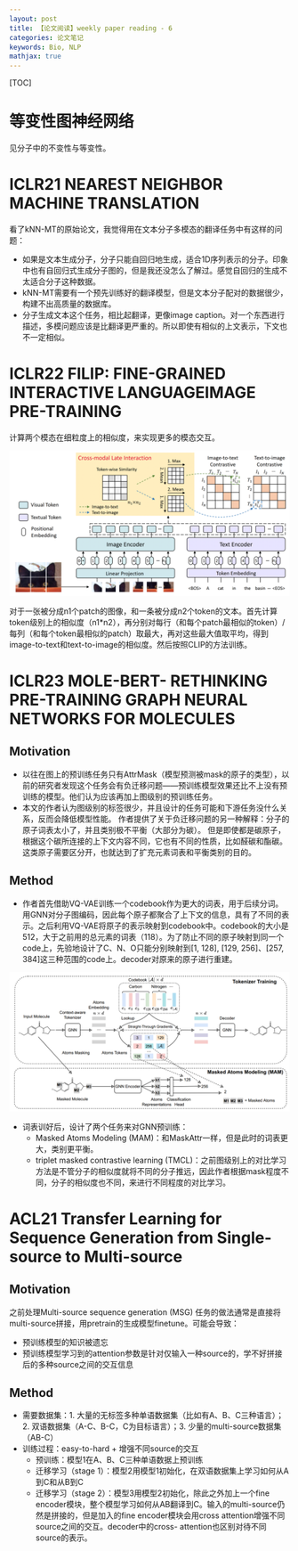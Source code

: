 ```yaml
---
layout: post
title: 【论文阅读】weekly paper reading - 6
categories: 论文笔记
keywords: Bio, NLP
mathjax: true
---
```


[TOC]

# 等变性图神经网络

见分子中的不变性与等变性。

# ICLR21 NEAREST NEIGHBOR MACHINE TRANSLATION
看了kNN-MT的原始论文，我觉得用在文本分子多模态的翻译任务中有这样的问题：
- 如果是文本生成分子，分子只能自回归地生成，适合1D序列表示的分子。印象中也有自回归式生成分子图的，但是我还没怎么了解过。感觉自回归的生成不太适合分子这种数据。
- kNN-MT需要有一个预先训练好的翻译模型，但是文本分子配对的数据很少，构建不出高质量的数据库。
- 分子生成文本这个任务，相比起翻译，更像image caption。对一个东西进行描述，多模问题应该是比翻译更严重的。所以即使有相似的上文表示，下文也不一定相似。

# ICLR22 FILIP: FINE-GRAINED INTERACTIVE LANGUAGEIMAGE PRE-TRAINING

计算两个模态在细粒度上的相似度，来实现更多的模态交互。


![](/images/blog/flip.png)

对于一张被分成n1个patch的图像，和一条被分成n2个token的文本。首先计算token级别上的相似度（n1*n2），再分别对每行（和每个patch最相似的token）/每列（和每个token最相似的patch）取最大，再对这些最大值取平均，得到image-to-text和text-to-image的相似度。然后按照CLIP的方法训练。


# ICLR23 MOLE-BERT- RETHINKING PRE-TRAINING GRAPH NEURAL NETWORKS FOR MOLECULES

## Motivation

- 以往在图上的预训练任务只有AttrMask（模型预测被mask的原子的类型），以前的研究者发现这个任务会有负迁移问题——预训练模型效果还比不上没有预训练的模型。他们认为应该再加上图级别的预训练任务。  
- 本文的作者认为图级别的标签很少，并且设计的任务可能和下游任务没什么关系，反而会降低模型性能。  作者提供了关于负迁移问题的另一种解释：分子的原子词表太小了，并且类别极不平衡（大部分为碳）。  但是即使都是碳原子，根据这个碳所连接的上下文内容不同，它也有不同的性质，比如醛碳和酯碳。这类原子需要区分开，也就达到了扩充元素词表和平衡类别的目的。

## Method
- 作者首先借助VQ-VAE训练一个codebook作为更大的词表，用于后续分词。用GNN对分子图编码，因此每个原子都聚合了上下文的信息，具有了不同的表示。之后利用VQ-VAE将原子的表示映射到codebook中。codebook的大小是512，大于之前用的总元素的词表（118）。为了防止不同的原子映射到同一个code上，先验地设计了C、N、O只能分别映射到[1, 128], [129, 256]、[257, 384]这三种范围的code上。decoder对原来的原子进行重建。

![](/images/blog/molebert.png)

- 词表训好后，设计了两个任务来对GNN预训练：
    - Masked Atoms Modeling (MAM)：和MaskAttr一样，但是此时的词表更大，类别更平衡。
    - triplet masked contrastive learning (TMCL)：之前图级别上的对比学习方法是不管分子的相似度就将不同的分子推远，因此作者根据mask程度不同，分子的相似度也不同，来进行不同程度的对比学习。


# ACL21 Transfer Learning for Sequence Generation from Single-source to Multi-source

## Motivation

之前处理Multi-source sequence generation (MSG) 任务的做法通常是直接将multi-source拼接，用pretrain的生成模型finetune。可能会导致：
- 预训练模型的知识被遗忘
- 预训练模型学习到的attention参数是针对仅输入一种source的，学不好拼接后的多种source之间的交互信息

## Method

- 需要数据集：1. 大量的无标签多种单语数据集（比如有A、B、C三种语言）；2. 双语数据集（A-C、B-C，C为目标语言）；3. 少量的multi-source数据集（AB-C）
- 训练过程：easy-to-hard + 增强不同source的交互
    - 预训练：模型1在A、B、C三种单语数据上预训练
    - 迁移学习（stage 1）：模型2用模型1初始化，在双语数据集上学习如何从A到C和从B到C
    - 迁移学习（stage 2）：模型3用模型2初始化，除此之外加上一个fine encoder模块，整个模型学习如何从AB翻译到C。输入的multi-source仍然是拼接的，但是加入的fine encoder模块会用cross attention增强不同source之间的交互。decoder中的cross- attention也区别对待不同source的表示。

